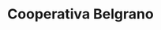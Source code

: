 ---
title: "Cooperativa Belgrano"
url: /ciudad-autonoma-de-buenos-aires/cooperativa-belgrano/
shop: frutería
---